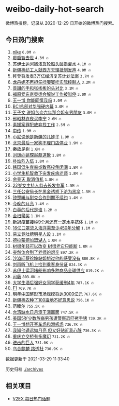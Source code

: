 # weibo-daily-hot-search

微博热搜榜，记录从 2020-12-29 日开始的微博热门搜索。

## 今日热门搜索

<!-- BEGIN -->

1. [nike](https://s.weibo.com/weibo?q=nike&Refer=top) `6.0M 🔥`
1. [廖启智去世](https://s.weibo.com/weibo?q=%23%E5%BB%96%E5%90%AF%E6%99%BA%E5%8E%BB%E4%B8%96%23&Refer=top) `4.3M 🔥`
1. [苏伊士运河搁浅货轮船头破损灌水](https://s.weibo.com/weibo?q=%23%E8%8B%8F%E4%BC%8A%E5%A3%AB%E8%BF%90%E6%B2%B3%E6%90%81%E6%B5%85%E8%B4%A7%E8%BD%AE%E8%88%B9%E5%A4%B4%E7%A0%B4%E6%8D%9F%E7%81%8C%E6%B0%B4%23&Refer=top) `4.1M 🔥`
1. [新疆棉纺工人就西方无理抵制发声](https://s.weibo.com/weibo?q=%23%E6%96%B0%E7%96%86%E6%A3%89%E7%BA%BA%E5%B7%A5%E4%BA%BA%E5%B0%B1%E8%A5%BF%E6%96%B9%E6%97%A0%E7%90%86%E6%8A%B5%E5%88%B6%E5%8F%91%E5%A3%B0%23&Refer=top) `4.0M 🔥`
1. [拜登将发表3万亿经济复苏计划法案](https://s.weibo.com/weibo?q=%23%E6%8B%9C%E7%99%BB%E5%B0%86%E5%8F%91%E8%A1%A83%E4%B8%87%E4%BA%BF%E7%BB%8F%E6%B5%8E%E5%A4%8D%E8%8B%8F%E8%AE%A1%E5%88%92%E6%B3%95%E6%A1%88%23&Refer=top) `3.7M 🔥`
1. [龙丹妮不再担任哇唧唧哇实际控制人](https://s.weibo.com/weibo?q=%23%E9%BE%99%E4%B8%B9%E5%A6%AE%E4%B8%8D%E5%86%8D%E6%8B%85%E4%BB%BB%E5%93%87%E5%94%A7%E5%94%A7%E5%93%87%E5%AE%9E%E9%99%85%E6%8E%A7%E5%88%B6%E4%BA%BA%23&Refer=top) `3.2M 🔥`
1. [景甜的手和张彬彬的头对比](https://s.weibo.com/weibo?q=%23%E6%99%AF%E7%94%9C%E7%9A%84%E6%89%8B%E5%92%8C%E5%BC%A0%E5%BD%AC%E5%BD%AC%E7%9A%84%E5%A4%B4%E5%AF%B9%E6%AF%94%23&Refer=top) `3.1M 🔥`
1. [福原爱东京奥运会解说工作被叫停](https://s.weibo.com/weibo?q=%23%E7%A6%8F%E5%8E%9F%E7%88%B1%E4%B8%9C%E4%BA%AC%E5%A5%A5%E8%BF%90%E4%BC%9A%E8%A7%A3%E8%AF%B4%E5%B7%A5%E4%BD%9C%E8%A2%AB%E5%8F%AB%E5%81%9C%23&Refer=top) `3.0M 🔥`
1. [王一博 你能同情我吗](https://s.weibo.com/weibo?q=%E7%8E%8B%E4%B8%80%E5%8D%9A%20%E4%BD%A0%E8%83%BD%E5%90%8C%E6%83%85%E6%88%91%E5%90%97&Refer=top) `3.0M 🔥`
1. [BCI总部对华强硬内幕](https://s.weibo.com/weibo?q=%23BCI%E6%80%BB%E9%83%A8%E5%AF%B9%E5%8D%8E%E5%BC%BA%E7%A1%AC%E5%86%85%E5%B9%95%23&Refer=top) `3.0M 🔥`
1. [王子文 说姐苦恋六年那会姐有男朋友](https://s.weibo.com/weibo?q=%E7%8E%8B%E5%AD%90%E6%96%87%20%E8%AF%B4%E5%A7%90%E8%8B%A6%E6%81%8B%E5%85%AD%E5%B9%B4%E9%82%A3%E4%BC%9A%E5%A7%90%E6%9C%89%E7%94%B7%E6%9C%8B%E5%8F%8B&Refer=top) `3.0M 🔥`
1. [邢昭林连夜买李宁](https://s.weibo.com/weibo?q=%23%E9%82%A2%E6%98%AD%E6%9E%97%E8%BF%9E%E5%A4%9C%E4%B9%B0%E6%9D%8E%E5%AE%81%23&Refer=top) `2.6M 🔥`
1. [素媛案罪犯放弃找工作](https://s.weibo.com/weibo?q=%E7%B4%A0%E5%AA%9B%E6%A1%88%E7%BD%AA%E7%8A%AF%E6%94%BE%E5%BC%83%E6%89%BE%E5%B7%A5%E4%BD%9C&Refer=top) `2.5M 🔥`
1. [中传](https://s.weibo.com/weibo?q=%E4%B8%AD%E4%BC%A0&Refer=top) `1.9M 🔥`
1. [小尼说他是新疆的儿娃子](https://s.weibo.com/weibo?q=%23%E5%B0%8F%E5%B0%BC%E8%AF%B4%E4%BB%96%E6%98%AF%E6%96%B0%E7%96%86%E7%9A%84%E5%84%BF%E5%A8%83%E5%AD%90%23&Refer=top) `1.9M 🔥`
1. [北京最后一家狗不理门店停业](https://s.weibo.com/weibo?q=%23%E5%8C%97%E4%BA%AC%E6%9C%80%E5%90%8E%E4%B8%80%E5%AE%B6%E7%8B%97%E4%B8%8D%E7%90%86%E9%97%A8%E5%BA%97%E5%81%9C%E4%B8%9A%23&Refer=top) `1.9M 🔥`
1. [秦放是树](https://s.weibo.com/weibo?q=%23%E7%A7%A6%E6%94%BE%E6%98%AF%E6%A0%91%23&Refer=top) `1.8M 🔥`
1. [刘谦向姚琛赵磊道歉](https://s.weibo.com/weibo?q=%23%E5%88%98%E8%B0%A6%E5%90%91%E5%A7%9A%E7%90%9B%E8%B5%B5%E7%A3%8A%E9%81%93%E6%AD%89%23&Refer=top) `1.8M 🔥`
1. [朴灿烈入伍](https://s.weibo.com/weibo?q=%23%E6%9C%B4%E7%81%BF%E7%83%88%E5%85%A5%E4%BC%8D%23&Refer=top) `1.8M 🔥`
1. [韩国低生育率或致高校倒闭潮](https://s.weibo.com/weibo?q=%23%E9%9F%A9%E5%9B%BD%E4%BD%8E%E7%94%9F%E8%82%B2%E7%8E%87%E6%88%96%E8%87%B4%E9%AB%98%E6%A0%A1%E5%80%92%E9%97%AD%E6%BD%AE%23&Refer=top) `1.8M 🔥`
1. [小学生机智救下突发疾病老师](https://s.weibo.com/weibo?q=%E5%B0%8F%E5%AD%A6%E7%94%9F%E6%9C%BA%E6%99%BA%E6%95%91%E4%B8%8B%E7%AA%81%E5%8F%91%E7%96%BE%E7%97%85%E8%80%81%E5%B8%88&Refer=top) `1.8M 🔥`
1. [余景天 取消值机](https://s.weibo.com/weibo?q=%E4%BD%99%E6%99%AF%E5%A4%A9%20%E5%8F%96%E6%B6%88%E5%80%BC%E6%9C%BA&Refer=top) `1.8M 🔥`
1. [22岁女主持人剪去长发参军](https://s.weibo.com/weibo?q=%2322%E5%B2%81%E5%A5%B3%E4%B8%BB%E6%8C%81%E4%BA%BA%E5%89%AA%E5%8E%BB%E9%95%BF%E5%8F%91%E5%8F%82%E5%86%9B%23&Refer=top) `1.5M 🔥`
1. [三任公安局长在黑金诱惑下沦为黑伞](https://s.weibo.com/weibo?q=%23%E4%B8%89%E4%BB%BB%E5%85%AC%E5%AE%89%E5%B1%80%E9%95%BF%E5%9C%A8%E9%BB%91%E9%87%91%E8%AF%B1%E6%83%91%E4%B8%8B%E6%B2%A6%E4%B8%BA%E9%BB%91%E4%BC%9E%23&Refer=top) `1.5M 🔥`
1. [钟楚曦与耐克合作到期不续约](https://s.weibo.com/weibo?q=%23%E9%92%9F%E6%A5%9A%E6%9B%A6%E4%B8%8E%E8%80%90%E5%85%8B%E5%90%88%E4%BD%9C%E5%88%B0%E6%9C%9F%E4%B8%8D%E7%BB%AD%E7%BA%A6%23&Refer=top) `1.4M 🔥`
1. [今晚的月亮](https://s.weibo.com/weibo?q=%E4%BB%8A%E6%99%9A%E7%9A%84%E6%9C%88%E4%BA%AE&Refer=top) `1.4M 🔥`
1. [白英的后代是谁](https://s.weibo.com/weibo?q=%E7%99%BD%E8%8B%B1%E7%9A%84%E5%90%8E%E4%BB%A3%E6%98%AF%E8%B0%81&Refer=top) `1.2M 🔥`
1. [金扫帚奖](https://s.weibo.com/weibo?q=%E9%87%91%E6%89%AB%E5%B8%9A%E5%A5%96&Refer=top) `1.1M 🔥`
1. [新冠疫苗接种9个月还有一定水平抗体](https://s.weibo.com/weibo?q=%23%E6%96%B0%E5%86%A0%E7%96%AB%E8%8B%97%E6%8E%A5%E7%A7%8D9%E4%B8%AA%E6%9C%88%E8%BF%98%E6%9C%89%E4%B8%80%E5%AE%9A%E6%B0%B4%E5%B9%B3%E6%8A%97%E4%BD%93%23&Refer=top) `1.1M 🔥`
1. [16亿口罩流入海洋需至少450年分解](https://s.weibo.com/weibo?q=%2316%E4%BA%BF%E5%8F%A3%E7%BD%A9%E6%B5%81%E5%85%A5%E6%B5%B7%E6%B4%8B%E9%9C%80%E8%87%B3%E5%B0%91450%E5%B9%B4%E5%88%86%E8%A7%A3%23&Refer=top) `1.1M 🔥`
1. [易立竞吐槽明星人设](https://s.weibo.com/weibo?q=%E6%98%93%E7%AB%8B%E7%AB%9E%E5%90%90%E6%A7%BD%E6%98%8E%E6%98%9F%E4%BA%BA%E8%AE%BE&Refer=top) `1.1M 🔥`
1. [德拉蒙德加盟湖人](https://s.weibo.com/weibo?q=%23%E5%BE%B7%E6%8B%89%E8%92%99%E5%BE%B7%E5%8A%A0%E7%9B%9F%E6%B9%96%E4%BA%BA%23&Refer=top) `1.0M 🔥`
1. [树很年轻可以改变 树很老它只能断](https://s.weibo.com/weibo?q=%E6%A0%91%E5%BE%88%E5%B9%B4%E8%BD%BB%E5%8F%AF%E4%BB%A5%E6%94%B9%E5%8F%98%20%E6%A0%91%E5%BE%88%E8%80%81%E5%AE%83%E5%8F%AA%E8%83%BD%E6%96%AD&Refer=top) `1.0M 🔥`
1. [突然体会到了老师的艰辛](https://s.weibo.com/weibo?q=%23%E7%AA%81%E7%84%B6%E4%BD%93%E4%BC%9A%E5%88%B0%E4%BA%86%E8%80%81%E5%B8%88%E7%9A%84%E8%89%B0%E8%BE%9B%23&Refer=top) `897.2K 🔥`
1. [沙溢问蔡徐坤站姐想过他的感受没有](https://s.weibo.com/weibo?q=%23%E6%B2%99%E6%BA%A2%E9%97%AE%E8%94%A1%E5%BE%90%E5%9D%A4%E7%AB%99%E5%A7%90%E6%83%B3%E8%BF%87%E4%BB%96%E7%9A%84%E6%84%9F%E5%8F%97%E6%B2%A1%E6%9C%89%23&Refer=top) `880.8K 🔥`
1. [刘雨昕飞机上捡到乘客身份证](https://s.weibo.com/weibo?q=%23%E5%88%98%E9%9B%A8%E6%98%95%E9%A3%9E%E6%9C%BA%E4%B8%8A%E6%8D%A1%E5%88%B0%E4%B9%98%E5%AE%A2%E8%BA%AB%E4%BB%BD%E8%AF%81%23&Refer=top) `824.3K 🔥`
1. [苏伊士运河堵船影响多种商品全球供应](https://s.weibo.com/weibo?q=%23%E8%8B%8F%E4%BC%8A%E5%A3%AB%E8%BF%90%E6%B2%B3%E5%A0%B5%E8%88%B9%E5%BD%B1%E5%93%8D%E5%A4%9A%E7%A7%8D%E5%95%86%E5%93%81%E5%85%A8%E7%90%83%E4%BE%9B%E5%BA%94%23&Refer=top) `819.2K 🔥`
1. [司藤](https://s.weibo.com/weibo?q=%E5%8F%B8%E8%97%A4&Refer=top) `803.0K 🔥`
1. [大学生酒后强奸女同学获缓刑4年](https://s.weibo.com/weibo?q=%23%E5%A4%A7%E5%AD%A6%E7%94%9F%E9%85%92%E5%90%8E%E5%BC%BA%E5%A5%B8%E5%A5%B3%E5%90%8C%E5%AD%A6%E8%8E%B7%E7%BC%93%E5%88%914%E5%B9%B4%23&Refer=top) `787.1K 🔥`
1. [F1](https://s.weibo.com/weibo?q=F1&Refer=top) `769.7K 🔥`
1. [明年中国整形市场规模将达3000亿元](https://s.weibo.com/weibo?q=%23%E6%98%8E%E5%B9%B4%E4%B8%AD%E5%9B%BD%E6%95%B4%E5%BD%A2%E5%B8%82%E5%9C%BA%E8%A7%84%E6%A8%A1%E5%B0%86%E8%BE%BE3000%E4%BA%BF%E5%85%83%23&Refer=top) `767.6K 🔥`
1. [新疆棉农种了100亩地不好意思说](https://s.weibo.com/weibo?q=%23%E6%96%B0%E7%96%86%E6%A3%89%E5%86%9C%E7%A7%8D%E4%BA%86100%E4%BA%A9%E5%9C%B0%E4%B8%8D%E5%A5%BD%E6%84%8F%E6%80%9D%E8%AF%B4%23&Refer=top) `756.1K 🔥`
1. [范臻尔](https://s.weibo.com/weibo?q=%E8%8C%83%E8%87%BB%E5%B0%94&Refer=top) `755.5K 🔥`
1. [台湾缺水日月潭干涸画面](https://s.weibo.com/weibo?q=%23%E5%8F%B0%E6%B9%BE%E7%BC%BA%E6%B0%B4%E6%97%A5%E6%9C%88%E6%BD%AD%E5%B9%B2%E6%B6%B8%E7%94%BB%E9%9D%A2%23&Refer=top) `747.5K 🔥`
1. [美国5岁少数族裔男孩遭警察恐吓拷手铐](https://s.weibo.com/weibo?q=%23%E7%BE%8E%E5%9B%BD5%E5%B2%81%E5%B0%91%E6%95%B0%E6%97%8F%E8%A3%94%E7%94%B7%E5%AD%A9%E9%81%AD%E8%AD%A6%E5%AF%9F%E6%81%90%E5%90%93%E6%8B%B7%E6%89%8B%E9%93%90%23&Refer=top) `739.2K 🔥`
1. [王一博想开赛车场和滑板场](https://s.weibo.com/weibo?q=%E7%8E%8B%E4%B8%80%E5%8D%9A%E6%83%B3%E5%BC%80%E8%B5%9B%E8%BD%A6%E5%9C%BA%E5%92%8C%E6%BB%91%E6%9D%BF%E5%9C%BA&Refer=top) `736.7K 🔥`
1. [我知他遥远如月亮 但又好贴近我心脏](https://s.weibo.com/weibo?q=%E6%88%91%E7%9F%A5%E4%BB%96%E9%81%A5%E8%BF%9C%E5%A6%82%E6%9C%88%E4%BA%AE%20%E4%BD%86%E5%8F%88%E5%A5%BD%E8%B4%B4%E8%BF%91%E6%88%91%E5%BF%83%E8%84%8F&Refer=top) `736.3K 🔥`
1. [重庆立交桥有多魔幻](https://s.weibo.com/weibo?q=%23%E9%87%8D%E5%BA%86%E7%AB%8B%E4%BA%A4%E6%A1%A5%E6%9C%89%E5%A4%9A%E9%AD%94%E5%B9%BB%23&Refer=top) `731.2K 🔥`
1. [进击的巨人](https://s.weibo.com/weibo?q=%E8%BF%9B%E5%87%BB%E7%9A%84%E5%B7%A8%E4%BA%BA&Refer=top) `731.0K 🔥`
1. [乌合麒麟 路透社](https://s.weibo.com/weibo?q=%E4%B9%8C%E5%90%88%E9%BA%92%E9%BA%9F%20%E8%B7%AF%E9%80%8F%E7%A4%BE&Refer=top) `730.9K 🔥`

数据更新于 2021-03-29 11:33:40

<!-- END -->

历史归档 [./archives](./archives)

## 相关项目

- [V2EX 每日热门话题](https://github.com/boojack/v2ex-daily-hot-topic)
